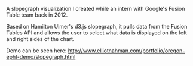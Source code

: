A slopegraph visualization I created while an intern with Google's Fusion Table team back in 2012. 

Based on Hamilton Ulmer's d3.js slopegraph, it pulls data from the Fusion Tables API and allows the user to select what data is displayed on the left and right sides of the chart. 

Demo can be seen here:
http://www.elliotnahman.com/portfolio/oregon-epht-demo/slopegraph.html